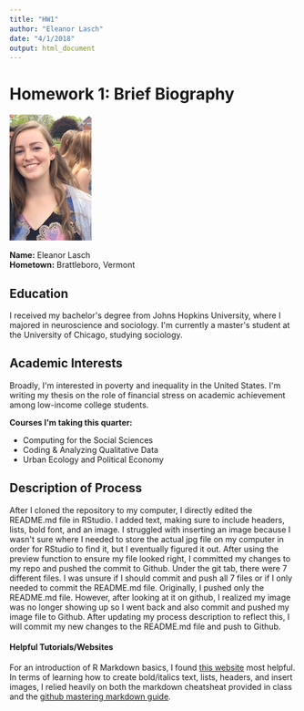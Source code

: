 ```yaml
---
title: "HW1"
author: "Eleanor Lasch"
date: "4/1/2018"
output: html_document
---
```


# Homework 1: Brief Biography
![A picture of me](Lasch_Pic.jpg)

**Name:** Eleanor Lasch  
**Hometown:** Brattleboro, Vermont

## Education
I received my bachelor's degree from Johns Hopkins University, where I majored in neuroscience and sociology. I'm currently a master's student at the University of Chicago, studying sociology. 

## Academic Interests
Broadly, I'm interested in poverty and inequality in the United States. I'm writing my thesis on the role of financial stress on academic achievement among low-income college students. 

**Courses I'm taking this quarter:**

* Computing for the Social Sciences
* Coding & Analyzing Qualitative Data
* Urban Ecology and Political Economy

## Description of Process

After I cloned the repository to my computer, I directly edited the README.md file in RStudio. I added text, making sure to include headers, lists, bold font, and an image. I struggled with inserting an image because I wasn't sure where I needed to store the actual jpg file on my computer in order for RStudio to find it, but I eventually figured it out. After using the preview function to ensure my file looked right, I committed my changes to my repo and pushed the commit to Github. Under the git tab, there were 7 different files. I was unsure if I should commit and push all 7 files or if I only needed to commit the README.md file. Originally, I pushed only the README.md file. However, after looking at it on github, I realized my image was no longer showing up so I went back and also commit and pushed my image file to Github. After updating my process description to reflect this, I will commit my new changes to the README.md file and push to Github. 

#### Helpful Tutorials/Websites
For an introduction of R Markdown basics, I found [this website](https://rmarkdown.rstudio.com/lesson-1.html) most helpful. In terms of learning how to create bold/italics text, lists, headers, and insert images, I relied heavily on both the markdown cheatsheat provided in class and the [github mastering markdown guide](https://guides.github.com/features/mastering-markdown/).
